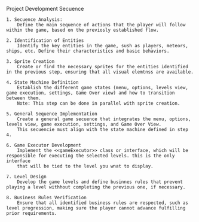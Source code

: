 Project Development Secuence

    1. Secuence Analysis:
        Define the main sequence of actions that the player will follow within the game, based on the previosly established flow.

    2. Identification of Entities
        Identify the key entities in the game, sush as players, meteors, ships, etc. Define their characteristics and basic behaviors.

    3. Sprite Creation
        Create or find the necessary sprites for the entities identified in the previous step, ensuring that all visual elemtnss are available.

    4. State Machine Definition
        Establish the different game states (menu, options, levels view, game execution, settings, Game Over view) and how to transition between them.
        Note: This step can be done in parallel with sprite creation.

    5. General Sequence Implementation
        Create a general game secuence that integrates the menu, options, levels view, game execution, settings, and Game Over View. 
        This secuencie must align with the state machine defined in step 4.

    6. Game Executor Development
        Implement the <<gameExecutor>> class or interface, which will be responsible for executing the selected levels. this is the only interface
        that will be tied to the level you wnat to display.

    7. Level Design
        Develop the game levels and define businnes rules that prevent playing a level withhout completing the previous one, if necessary.

    8. Business Rules Verification
        Ensure that all identified business rules are respected, such as level progression, making sure the player cannot advance fulfilling prior requirements.

